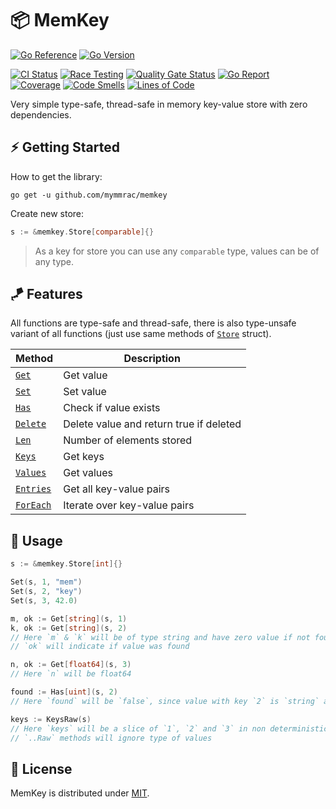 # :package: MemKey

[![Go Reference](https://pkg.go.dev/badge/github.com/mymmrac/memkey#section-readme.svg)](https://pkg.go.dev/github.com/mymmrac/memkey)
[![Go Version](https://img.shields.io/github/go-mod/go-version/mymmrac/memkey?logo=go)](go.mod)

[![CI Status](https://github.com/mymmrac/memkey/actions/workflows/ci.yml/badge.svg)](https://github.com/mymmrac/memkey/actions/workflows/ci.yml)
[![Race Testing](https://github.com/mymmrac/memkey/actions/workflows/race-tests.yml/badge.svg)](https://github.com/mymmrac/memkey/actions/workflows/race-tests.yml)
[![Quality Gate Status](https://sonarcloud.io/api/project_badges/measure?project=mymmrac_memkey&metric=alert_status)](https://sonarcloud.io/dashboard?id=mymmrac_memkey)
[![Go Report](https://img.shields.io/badge/go%20report-A+-brightgreen.svg?style=flat)](https://goreportcard.com/report/github.com/mymmrac/memkey)
<br>
[![Coverage](https://sonarcloud.io/api/project_badges/measure?project=mymmrac_memkey&metric=coverage)](https://sonarcloud.io/dashboard?id=mymmrac_memkey)
[![Code Smells](https://sonarcloud.io/api/project_badges/measure?project=mymmrac_memkey&metric=code_smells)](https://sonarcloud.io/dashboard?id=mymmrac_memkey)
[![Lines of Code](https://sonarcloud.io/api/project_badges/measure?project=mymmrac_memkey&metric=ncloc)](https://sonarcloud.io/dashboard?id=mymmrac_memkey)

Very simple type-safe, thread-safe in memory key-value store with zero dependencies.

## :zap: Getting Started

How to get the library:

```shell
go get -u github.com/mymmrac/memkey
```

Create new store:

```go
s := &memkey.Store[comparable]{}
```

> As a key for store you can use any `comparable` type, values can be of any type.

## :kite: Features

All functions are type-safe and thread-safe, there is also type-unsafe variant of all functions (just use same methods
of [`Store`](https://pkg.go.dev/github.com/mymmrac/memkey#Store) struct).

| Method                                                            | Description                             |
|-------------------------------------------------------------------|-----------------------------------------|
| [`Get`](https://pkg.go.dev/github.com/mymmrac/memkey#Get)         | Get value                               |
| [`Set`](https://pkg.go.dev/github.com/mymmrac/memkey#Set)         | Set value                               |
| [`Has`](https://pkg.go.dev/github.com/mymmrac/memkey#Has)         | Check if value exists                   |
| [`Delete`](https://pkg.go.dev/github.com/mymmrac/memkey#Delete)   | Delete value and return true if deleted |
| [`Len`](https://pkg.go.dev/github.com/mymmrac/memkey#Len)         | Number of elements stored               |
| [`Keys`](https://pkg.go.dev/github.com/mymmrac/memkey#Keys)       | Get keys                                |
| [`Values`](https://pkg.go.dev/github.com/mymmrac/memkey#Values)   | Get values                              |
| [`Entries`](https://pkg.go.dev/github.com/mymmrac/memkey#Entries) | Get all key-value pairs                 |
| [`ForEach`](https://pkg.go.dev/github.com/mymmrac/memkey#ForEach) | Iterate over key-value pairs            |

## :jigsaw: Usage

```go
s := &memkey.Store[int]{}

Set(s, 1, "mem")
Set(s, 2, "key")
Set(s, 3, 42.0)

m, ok := Get[string](s, 1)
k, ok := Get[string](s, 2)
// Here `m` & `k` will be of type string and have zero value if not found, 
// `ok` will indicate if value was found

n, ok := Get[float64](s, 3)
// Here `n` will be float64

found := Has[uint](s, 2)
// Here `found` will be `false`, since value with key `2` is `string` and not an `uint`

keys := KeysRaw(s)
// Here `keys` will be a slice of `1`, `2` and `3` in non deterministic order, 
// `..Raw` methods will ignore type of values
```

## :closed_lock_with_key: License

MemKey is distributed under [MIT](LICENSE).
